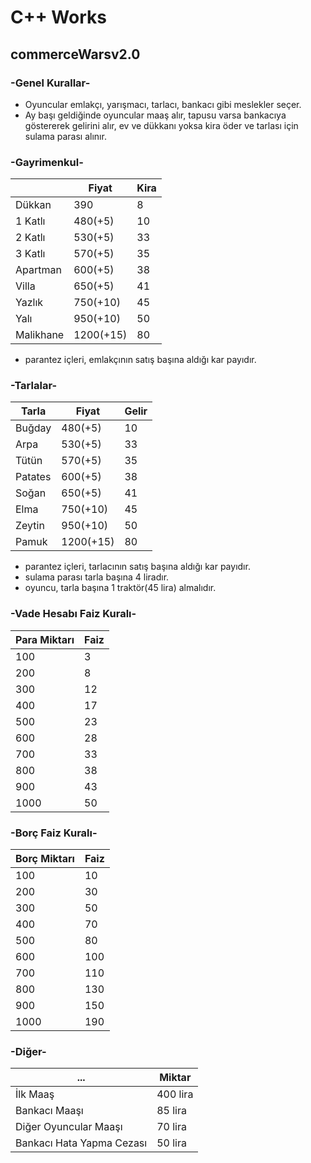 # C++ Works
##  commerceWarsv2.0
### -Genel Kurallar-
- Oyuncular emlakçı, yarışmacı, tarlacı, bankacı gibi meslekler seçer.
- Ay başı geldiğinde oyuncular maaş alır, tapusu varsa bankacıya göstererek gelirini alır, ev ve dükkanı yoksa kira öder ve tarlası için sulama parası alınır.
### -Gayrimenkul-
|           |Fiyat          |Kira     |
|-----------|---------------|---------|  
|Dükkan     |    390        |     8   |
|1 Katlı    |   480(+5)     |    10   |
|2 Katlı    |   530(+5)     |    33   |
|3 Katlı    |   570(+5)     |    35   |
|Apartman   |   600(+5)     |    38   |
|Villa      |   650(+5)     |    41   |
|Yazlık     |   750(+10)    |    45   |
|Yalı       |   950(+10)    |    50   |
|Malikhane  |   1200(+15)   |    80   |

- parantez içleri, emlakçının satış başına aldığı kar payıdır.
### -Tarlalar-

| Tarla     |Fiyat          |Gelir    |
|-----------|---------------|---------|               
|Buğday     |   480(+5)     |    10   |
|Arpa       |   530(+5)     |    33   |
|Tütün      |   570(+5)     |    35   |
|Patates    |   600(+5)     |    38   |
|Soğan      |   650(+5)     |    41   |
|Elma       |   750(+10)    |    45   |
|Zeytin     |   950(+10)    |    50   |
|Pamuk      |   1200(+15)   |    80   |  

- parantez içleri, tarlacının satış başına aldığı kar payıdır.
- sulama parası tarla başına 4 liradır.
- oyuncu, tarla başına 1 traktör(45 lira) almalıdır.
### -Vade Hesabı Faiz Kuralı-
|Para Miktarı  | Faiz   |
|--------------|--------|
|100           |3       |
|200           |8       |      
|300           |12      |
|400           |17      |
|500           |23      |
|600           |28      |
|700           |33      |
|800           |38      |
|900           |43      |
|1000          |50      |

### -Borç Faiz Kuralı-
|Borç Miktarı  | Faiz   |
|--------------|--------|
|100           |10      |
|200           |30      |      
|300           |50      |
|400           |70      |
|500           |80      |
|600           |100     |
|700           |110     |
|800           |130     |
|900           |150     |
|1000          |190     |
### -Diğer-
|...                      |Miktar  |
|-------------------------|--------|
|İlk Maaş                 |400 lira|
|Bankacı Maaşı            |85 lira |
|Diğer Oyuncular Maaşı    |70 lira |
|Bankacı Hata Yapma Cezası|50 lira |
